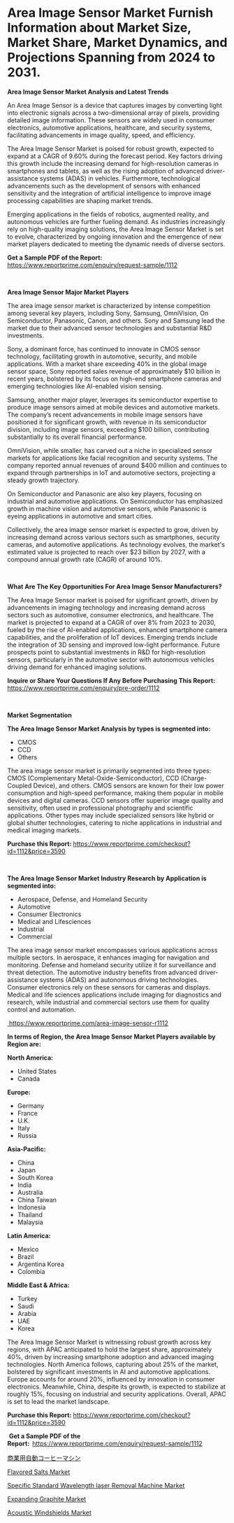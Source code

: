 <p><h1>Area Image Sensor Market Furnish Information about Market Size, Market Share, Market Dynamics, and Projections Spanning from 2024 to 2031.</h1></p><p><strong>Area Image Sensor Market Analysis and Latest Trends</strong></p>
<p><p>An Area Image Sensor is a device that captures images by converting light into electronic signals across a two-dimensional array of pixels, providing detailed image information. These sensors are widely used in consumer electronics, automotive applications, healthcare, and security systems, facilitating advancements in image quality, speed, and efficiency.</p><p>The Area Image Sensor Market is poised for robust growth, expected to expand at a CAGR of 9.60% during the forecast period. Key factors driving this growth include the increasing demand for high-resolution cameras in smartphones and tablets, as well as the rising adoption of advanced driver-assistance systems (ADAS) in vehicles. Furthermore, technological advancements such as the development of sensors with enhanced sensitivity and the integration of artificial intelligence to improve image processing capabilities are shaping market trends.</p><p>Emerging applications in the fields of robotics, augmented reality, and autonomous vehicles are further fueling demand. As industries increasingly rely on high-quality imaging solutions, the Area Image Sensor Market is set to evolve, characterized by ongoing innovation and the emergence of new market players dedicated to meeting the dynamic needs of diverse sectors.</p></p>
<p><strong>Get a Sample PDF of the Report:&nbsp;</strong> <a href="https://www.reportprime.com/enquiry/request-sample/1112">https://www.reportprime.com/enquiry/request-sample/1112</a></p>
<p>&nbsp;</p>
<p><strong>Area Image Sensor Major Market Players</strong></p>
<p><p>The area image sensor market is characterized by intense competition among several key players, including Sony, Samsung, OmniVision, On Semiconductor, Panasonic, Canon, and others. Sony and Samsung lead the market due to their advanced sensor technologies and substantial R&D investments. </p><p>Sony, a dominant force, has continued to innovate in CMOS sensor technology, facilitating growth in automotive, security, and mobile applications. With a market share exceeding 40% in the global image sensor space, Sony reported sales revenue of approximately $10 billion in recent years, bolstered by its focus on high-end smartphone cameras and emerging technologies like AI-enabled vision sensing.</p><p>Samsung, another major player, leverages its semiconductor expertise to produce image sensors aimed at mobile devices and automotive markets. The company’s recent advancements in mobile image sensors have positioned it for significant growth, with revenue in its semiconductor division, including image sensors, exceeding $100 billion, contributing substantially to its overall financial performance.</p><p>OmniVision, while smaller, has carved out a niche in specialized sensor markets for applications like facial recognition and security systems. The company reported annual revenues of around $400 million and continues to expand through partnerships in IoT and automotive sectors, projecting a steady growth trajectory.</p><p>On Semiconductor and Panasonic are also key players, focusing on industrial and automotive applications. On Semiconductor has emphasized growth in machine vision and automotive sensors, while Panasonic is eyeing applications in automotive and smart cities.</p><p>Collectively, the area image sensor market is expected to grow, driven by increasing demand across various sectors such as smartphones, security cameras, and automotive applications. As technology evolves, the market's estimated value is projected to reach over $23 billion by 2027, with a compound annual growth rate (CAGR) of around 10%.</p></p>
<p>&nbsp;</p>
<p><strong>What Are The Key Opportunities For Area Image Sensor Manufacturers?</strong></p>
<p><p>The Area Image Sensor market is poised for significant growth, driven by advancements in imaging technology and increasing demand across sectors such as automotive, consumer electronics, and healthcare. The market is projected to expand at a CAGR of over 8% from 2023 to 2030, fueled by the rise of AI-enabled applications, enhanced smartphone camera capabilities, and the proliferation of IoT devices. Emerging trends include the integration of 3D sensing and improved low-light performance. Future prospects point to substantial investments in R&D for high-resolution sensors, particularly in the automotive sector with autonomous vehicles driving demand for enhanced imaging solutions.</p></p>
<p><strong>Inquire or Share Your Questions If Any Before Purchasing This Report:</strong> <a href="https://www.reportprime.com/enquiry/pre-order/1112">https://www.reportprime.com/enquiry/pre-order/1112</a></p>
<p>&nbsp;</p>
<p><strong>Market Segmentation</strong></p>
<p><strong>The Area Image Sensor Market Analysis by types is segmented into:</strong></p>
<p><ul><li>CMOS</li><li>CCD</li><li>Others</li></ul></p>
<p><p>The area image sensor market is primarily segmented into three types: CMOS (Complementary Metal-Oxide-Semiconductor), CCD (Charge-Coupled Device), and others. CMOS sensors are known for their low power consumption and high-speed performance, making them popular in mobile devices and digital cameras. CCD sensors offer superior image quality and sensitivity, often used in professional photography and scientific applications. Other types may include specialized sensors like hybrid or global shutter technologies, catering to niche applications in industrial and medical imaging markets.</p></p>
<p><strong>Purchase this Report:&nbsp;</strong><a href="https://www.reportprime.com/checkout?id=1112&price=3590">https://www.reportprime.com/checkout?id=1112&price=3590</a></p>
<p>&nbsp;</p>
<p><strong>The Area Image Sensor Market Industry Research by Application is segmented into:</strong></p>
<p><ul><li>Aerospace, Defense, and Homeland Security</li><li>Automotive</li><li>Consumer Electronics</li><li>Medical and Lifesciences</li><li>Industrial</li><li>Commercial</li></ul></p>
<p><p>The area image sensor market encompasses various applications across multiple sectors. In aerospace, it enhances imaging for navigation and monitoring. Defense and homeland security utilize it for surveillance and threat detection. The automotive industry benefits from advanced driver-assistance systems (ADAS) and autonomous driving technologies. Consumer electronics rely on these sensors for cameras and displays. Medical and life sciences applications include imaging for diagnostics and research, while industrial and commercial sectors use them for quality control and automation.</p></p>
<p><a href="https://www.reportprime.com/area-image-sensor-r1112">&nbsp;https://www.reportprime.com/area-image-sensor-r1112</a></p>
<p><strong>In terms of Region, the Area Image Sensor Market Players available by Region are:</strong></p>
<p>
    <p> <strong> North America: </strong>
        <ul>
            <li>United States</li>
            <li>Canada</li>
        </ul>
        </p> 
    <p> <strong> Europe: </strong>
        <ul>
            <li>Germany</li>
            <li>France</li>
            <li>U.K.</li>
            <li>Italy</li>
            <li>Russia</li>
        </ul>
        </p> 
    <p> <strong> Asia-Pacific: </strong>
        <ul>
            <li>China</li>
            <li>Japan</li>
            <li>South Korea</li>
            <li>India</li>
            <li>Australia</li>
            <li>China Taiwan</li>
            <li>Indonesia</li>
            <li>Thailand</li>
            <li>Malaysia</li>
        </ul>
        </p> 
    <p> <strong> Latin America: </strong>
        <ul>
            <li>Mexico</li>
            <li>Brazil</li>
            <li>Argentina Korea</li>
            <li>Colombia</li>
        </ul>
        </p> 
    <p> <strong> Middle East & Africa: </strong>
        <ul>
            <li>Turkey</li>
            <li>Saudi</li>
            <li>Arabia</li>
            <li>UAE</li>
            <li>Korea</li>
        </ul>
    </p>
    </p>
<p><p>The Area Image Sensor Market is witnessing robust growth across key regions, with APAC anticipated to hold the largest share, approximately 40%, driven by increasing smartphone adoption and advanced imaging technologies. North America follows, capturing about 25% of the market, bolstered by significant investments in AI and automotive applications. Europe accounts for around 20%, influenced by innovation in consumer electronics. Meanwhile, China, despite its growth, is expected to stabilize at roughly 15%, focusing on industrial and security applications. Overall, APAC is set to lead the market landscape.</p></p>
<p><strong>Purchase this Report: </strong><a href="https://www.reportprime.com/checkout?id=1112&price=3590">https://www.reportprime.com/checkout?id=1112&price=3590</a></p>
<p>&nbsp;<strong>Get a Sample PDF of the Report:&nbsp;&nbsp;</strong><a href="https://www.reportprime.com/enquiry/request-sample/1112">https://www.reportprime.com/enquiry/request-sample/1112</a></p>
<p><strong></strong></p>
<p><p><a href="https://medium.com/@mandysw5k1a/%E5%95%86%E6%A5%AD%E7%94%A8%E8%87%AA%E5%8B%95%E3%82%B3%E3%83%BC%E3%83%92%E3%83%BC%E3%83%9E%E3%82%B7%E3%83%B3%E5%B8%82%E5%A0%B4%E3%81%AE%E5%B0%86%E6%9D%A5%E3%81%AE%E5%8B%95%E5%90%91-%E6%96%B0%E8%88%88%E5%B8%82%E5%A0%B4%E3%81%AE%E3%83%88%E3%83%AC%E3%83%B3%E3%83%89%E3%81%A82031%E5%B9%B4%E3%81%BE%E3%81%A7%E3%81%AE%E4%BA%88%E6%B8%AC-484d5dbcd4eb">商業用自動コーヒーマシン</a></p><p><a href="https://medium.com/@rebecca.smith5467/market-forecast-global-flavored-salts-trends-and-impact-analysis-2024-2031-by-application-a8f0d989c738">Flavored Salts Market</a></p><p><a href="https://issuu.com/reportprime-2/docs/specific-standard-wavelength-laser-_62fb181696e76a">Specific Standard Wavelength laser Removal Machine Market</a></p><p><a href="https://www.linkedin.com/pulse/global-expanding-graphite-market-size-expected-experience-cagr-ldx5f?trackingId=QZwkqtweSKuKcTepvEc%2Fmg%3D%3D">Expanding Graphite Market</a></p><p><a href="https://www.linkedin.com/pulse/acoustic-windshields-market-global-regional-analysis-vcaac?trackingId=IMaU2Zm7Qqi6Wi6V0StO9Q%3D%3D">Acoustic Windshields Market</a></p></p>